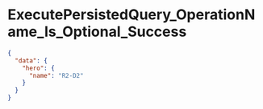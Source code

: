 # ExecutePersistedQuery_OperationName_Is_Optional_Success

```json
{
  "data": {
    "hero": {
      "name": "R2-D2"
    }
  }
}
```
